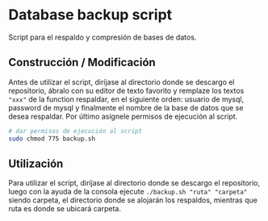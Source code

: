 # Database backup script

Script para el respaldo y compresión de bases de datos.

## Construcción / Modificación

Antes de utilizar el script, diríjase al directorio donde se descargo el repositorio, ábralo con su editor de texto favorito 
y remplaze los textos ```"xxx"``` de la function respaldar, en el siguiente orden: usuario de mysql, password de mysql y finalmente el nombre de la base de datos que se desea respaldar. Por último asígnele permisos de ejecución al script.

``` bash
# dar permisos de ejecución al script
sudo chmod 775 backup.sh
```

## Utilización

Para utilizar el script, diríjase al directorio donde se descargo el repositorio, luego con la ayuda de la 
consola ejecute ```./backup.sh "ruta" "carpeta"``` siendo carpeta, el directorio donde se alojarán los respaldos, 
mientras que ruta es donde se ubicará carpeta.